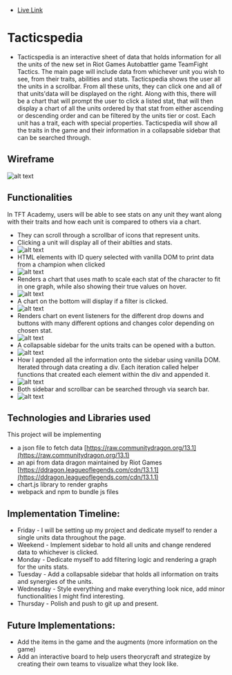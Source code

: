 + [Live Link](https://zahiahmed.github.io/Tacticspedia/)

# Tacticspedia
- Tacticspedia is an interactive sheet of data that holds information for all the units of the new set in Riot Games Autobattler game TeamFight Tactics. The main page will include data from whichever unit you wish to see, from their traits, abilities and stats. Tacticspedia shows the user all the units in a scrollbar. From all these units, they can click one and all of that units'data will be displayed on the right. Along with this, there will be a chart that will prompt the user to click a listed stat, that will then display a chart of all the units ordered by that stat from either ascending or descending order and can be filtered by the units tier or cost. Each unit has a trait, each with special properties. Tacticspedia will show all the traits in the game and their information in a collapsable sidebar that can be searched through.
 
## Wireframe
![alt text](./images/Wireframe.jpg)

## Functionalities
In TFT Academy, users will be able to see stats on any unit they want along with their traits and how each unit is compared to others via a chart. 
- They can scroll through a scrollbar of icons that represent units.
- Clicking a unit will display all of their abilties and stats.
- ![alt text](./images/champ_list_info.jpg)
- HTML elements with ID query selected with vanilla DOM to print data from a champion when clicked
- ![alt text](./images/icon_code.jpg)
- Renders a chart that uses math to scale each stat of the character to fit in one graph, while also showing their true values on hover.
- ![alt text](./images/unit_data_code.jpg)
- A chart on the bottom will display if a filter is clicked.
- ![alt text](./images/stats_comparison_chart.jpg)
- Renders chart on event listeners for the different drop downs and buttons with many different options and changes color depending on chosen stat.
- ![alt text](./images/chart_code.jpg)
- A collapsable sidebar for the units traits can be opened with a button.
- ![alt text](./images/traits_sidebar.jpg)
- How I appended all the information onto the sidebar using vanilla DOM. Iterated through data creating a div. Each iteration called helper functions that created each element within the div and appended it.
- ![alt text](./images/sidebar_code.jpg)
- Both sidebar and scrollbar can be searched through via search bar.
- ![alt text](./images/scrollbar_code.jpg)

## Technologies and Libraries used
This project will be implementing 
- a json file to fetch data [https://raw.communitydragon.org/13.1](https://raw.communitydragon.org/13.1)
- an api from data dragon maintained by Riot Games [https://ddragon.leagueoflegends.com/cdn/13.1.1](https://ddragon.leagueoflegends.com/cdn/13.1.1)
- chart.js library to render graphs
- webpack and npm to bundle js files

## Implementation Timeline:
- Friday - I will be setting up my project and dedicate myself to render a single units data throughout the page.
- Weekend - Implement sidebar to hold all units and change rendered data to whichever is clicked.
- Monday - Dedicate myself to add filtering logic and rendering a graph for the units stats.
- Tuesday - Add a collapsable sidebar that holds all information on traits and synergies of the units.
- Wednesday - Style everything and make everything look nice, add minor functionalities I might find interesting.
- Thursday - Polish and push to git up and present.


## Future Implementations: 
- Add the items in the game and the augments (more information on the game)
- Add an interactive board to help users theorycraft and strategize by creating their own teams to visualize what they look like.
